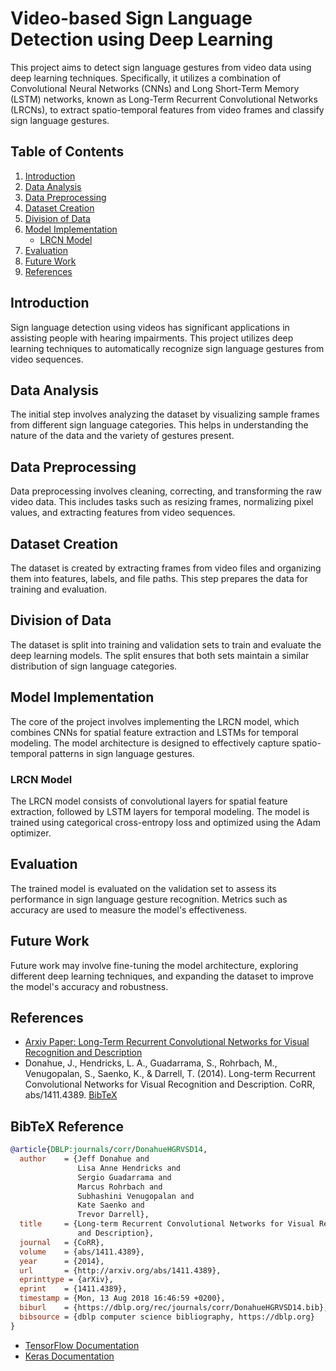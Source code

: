 # Video-based Sign Language Detection using Deep Learning

This project aims to detect sign language gestures from video data using deep learning techniques. Specifically, it utilizes a combination of Convolutional Neural Networks (CNNs) and Long Short-Term Memory (LSTM) networks, known as Long-Term Recurrent Convolutional Networks (LRCNs), to extract spatio-temporal features from video frames and classify sign language gestures.

## Table of Contents
1. [Introduction](#introduction)
2. [Data Analysis](#data-analysis)
3. [Data Preprocessing](#data-preprocessing)
4. [Dataset Creation](#dataset-creation)
5. [Division of Data](#division-of-data)
6. [Model Implementation](#model-implementation)
    - [LRCN Model](#lrcn-model)
7. [Evaluation](#evaluation)
8. [Future Work](#future-work)
9. [References](#references)

## Introduction

Sign language detection using videos has significant applications in assisting people with hearing impairments. This project utilizes deep learning techniques to automatically recognize sign language gestures from video sequences.

## Data Analysis

The initial step involves analyzing the dataset by visualizing sample frames from different sign language categories. This helps in understanding the nature of the data and the variety of gestures present.

## Data Preprocessing

Data preprocessing involves cleaning, correcting, and transforming the raw video data. This includes tasks such as resizing frames, normalizing pixel values, and extracting features from video sequences.

## Dataset Creation

The dataset is created by extracting frames from video files and organizing them into features, labels, and file paths. This step prepares the data for training and evaluation.

## Division of Data

The dataset is split into training and validation sets to train and evaluate the deep learning models. The split ensures that both sets maintain a similar distribution of sign language categories.

## Model Implementation

The core of the project involves implementing the LRCN model, which combines CNNs for spatial feature extraction and LSTMs for temporal modeling. The model architecture is designed to effectively capture spatio-temporal patterns in sign language gestures.

### LRCN Model

The LRCN model consists of convolutional layers for spatial feature extraction, followed by LSTM layers for temporal modeling. The model is trained using categorical cross-entropy loss and optimized using the Adam optimizer.

## Evaluation

The trained model is evaluated on the validation set to assess its performance in sign language gesture recognition. Metrics such as accuracy are used to measure the model's effectiveness.

## Future Work

Future work may involve fine-tuning the model architecture, exploring different deep learning techniques, and expanding the dataset to improve the model's accuracy and robustness.

## References

- [Arxiv Paper: Long-Term Recurrent Convolutional Networks for Visual Recognition and Description](http://arxiv.org/abs/1411.4389)
- Donahue, J., Hendricks, L. A., Guadarrama, S., Rohrbach, M., Venugopalan, S., Saenko, K., & Darrell, T. (2014). Long-term Recurrent Convolutional Networks for Visual Recognition and Description. CoRR, abs/1411.4389. [BibTeX](#bibtex-reference)

## BibTeX Reference
```bibtex
@article{DBLP:journals/corr/DonahueHGRVSD14,
  author    = {Jeff Donahue and
               Lisa Anne Hendricks and
               Sergio Guadarrama and
               Marcus Rohrbach and
               Subhashini Venugopalan and
               Kate Saenko and
               Trevor Darrell},
  title     = {Long-term Recurrent Convolutional Networks for Visual Recognition
               and Description},
  journal   = {CoRR},
  volume    = {abs/1411.4389},
  year      = {2014},
  url       = {http://arxiv.org/abs/1411.4389},
  eprinttype = {arXiv},
  eprint    = {1411.4389},
  timestamp = {Mon, 13 Aug 2018 16:46:59 +0200},
  biburl    = {https://dblp.org/rec/journals/corr/DonahueHGRVSD14.bib},
  bibsource = {dblp computer science bibliography, https://dblp.org}
}
```
- [TensorFlow Documentation](https://www.tensorflow.org/api_docs/python/tf)
- [Keras Documentation](https://keras.io/api/)

